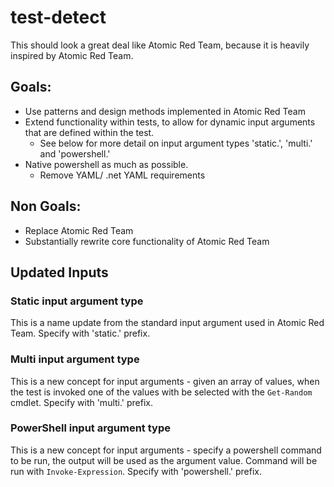 # test-detect

This should look a great deal like Atomic Red Team, because it is heavily inspired by Atomic Red Team. 

## Goals:
- Use patterns and design methods implemented in Atomic Red Team
- Extend functionality within tests, to allow for dynamic input arguments that are defined within the test. 
    - See below for more detail on input argument types 'static.', 'multi.' and 'powershell.'
- Native powershell as much as possible. 
    - Remove YAML/ .net YAML requirements


## Non Goals:
- Replace Atomic Red Team
- Substantially rewrite core functionality of Atomic Red Team


## Updated Inputs
### Static input argument type
This is a name update from the standard input argument used in Atomic Red Team. Specify with 'static.' prefix.
### Multi input argument type
This is a new concept for input arguments - given an array of values, when the test is invoked one of the values with be selected with the `Get-Random` cmdlet. Specify with 'multi.' prefix.
### PowerShell input argument type
This is a new concept for input arguments - specify a powershell command to be run, the output will be used as the argument value. Command will be run with `Invoke-Expression`. Specify with 'powershell.' prefix.
